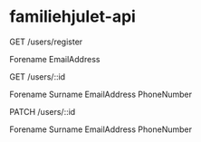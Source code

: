 # familiehjulet-api

GET /users/register

Forename
EmailAddress


GET /users/::id

Forename
Surname
EmailAddress
PhoneNumber


PATCH /users/::id

Forename
Surname
EmailAddress
PhoneNumber

